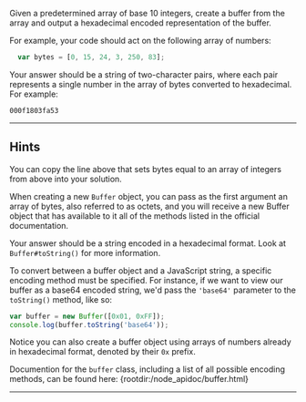 Given a predetermined array of base 10 integers, create a buffer from the array and output a hexadecimal encoded representation of the buffer.

For example, your code should act on the following array of numbers:

```js
  var bytes = [0, 15, 24, 3, 250, 83];
```

Your answer should be a string of two-character pairs, where each pair represents a single number in the array of bytes converted to hexadecimal. For example:

```
000f1803fa53
```

----------------------------------------------------------------------
## Hints
You can copy the line above that sets bytes equal to an array of integers from above into your solution.

When creating a new `Buffer` object, you can pass as the first argument an array of bytes, also referred to as octets, and you will receive a new Buffer object that has available to it all of the methods listed in the official documentation.

Your answer should be a string encoded in a hexadecimal format. Look at `Buffer#toString()` for more information.

To convert between a buffer object and a JavaScript string, a specific encoding method must be specified. For instance, if we want to view our buffer as a base64 encoded string, we'd pass the `'base64'` parameter to the `toString()` method, like so:

```js
var buffer = new Buffer([0x01, 0xFF]);
console.log(buffer.toString('base64'));
```

Notice you can also create a buffer object using arrays of numbers already in hexadecimal format, denoted by their `0x` prefix.

Documention for the `buffer` class, including a list of all possible encoding methods, can be found here:
  {rootdir:/node_apidoc/buffer.html}

----------------------------------------------------------------------
